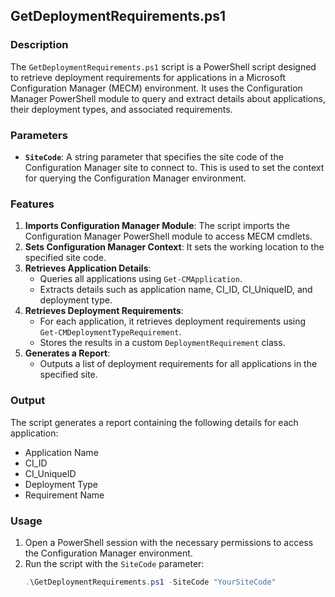 ## GetDeploymentRequirements.ps1

### Description
The `GetDeploymentRequirements.ps1` script is a PowerShell script designed to retrieve deployment requirements for applications in a Microsoft Configuration Manager (MECM) environment. It uses the Configuration Manager PowerShell module to query and extract details about applications, their deployment types, and associated requirements.

### Parameters
- **`SiteCode`**: A string parameter that specifies the site code of the Configuration Manager site to connect to. This is used to set the context for querying the Configuration Manager environment.

### Features
1. **Imports Configuration Manager Module**: The script imports the Configuration Manager PowerShell module to access MECM cmdlets.
2. **Sets Configuration Manager Context**: It sets the working location to the specified site code.
3. **Retrieves Application Details**:
   - Queries all applications using `Get-CMApplication`.
   - Extracts details such as application name, CI_ID, CI_UniqueID, and deployment type.
4. **Retrieves Deployment Requirements**:
   - For each application, it retrieves deployment requirements using `Get-CMDeploymentTypeRequirement`.
   - Stores the results in a custom `DeploymentRequirement` class.
5. **Generates a Report**:
   - Outputs a list of deployment requirements for all applications in the specified site.

### Output
The script generates a report containing the following details for each application:
- Application Name
- CI_ID
- CI_UniqueID
- Deployment Type
- Requirement Name

### Usage
1. Open a PowerShell session with the necessary permissions to access the Configuration Manager environment.
2. Run the script with the `SiteCode` parameter:
   ```powershell
   .\GetDeploymentRequirements.ps1 -SiteCode "YourSiteCode"